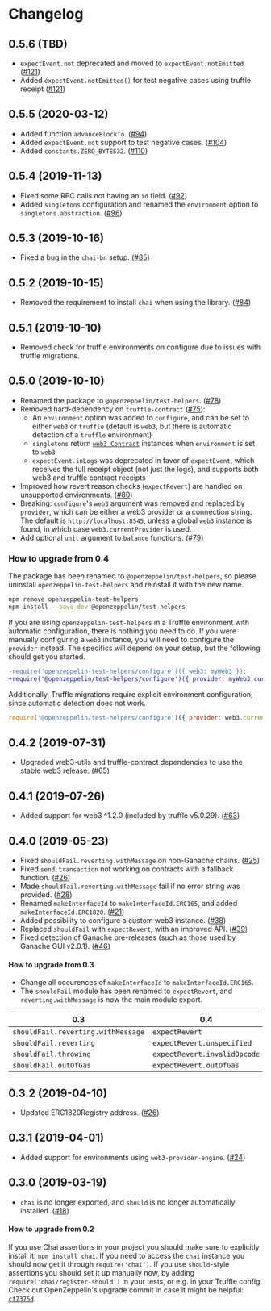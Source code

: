 # Changelog

## 0.5.6 (TBD)
 * `expectEvent.not` deprecated and moved to `expectEvent.notEmitted` ([#121](https://github.com/OpenZeppelin/openzeppelin-test-helpers/pull/121))
 * Added `expectEvent.notEmitted()` for test negative cases using truffle receipt ([#121](https://github.com/OpenZeppelin/openzeppelin-test-helpers/pull/121))

## 0.5.5 (2020-03-12)
 * Added function `advanceBlockTo`. ([#94](https://github.com/OpenZeppelin/openzeppelin-test-helpers/pull/94))
 * Added `expectEvent.not` support to test negative cases. ([#104](https://github.com/OpenZeppelin/openzeppelin-test-helpers/pull/104))
 * Added `constants.ZERO_BYTES32`. ([#110](https://github.com/OpenZeppelin/openzeppelin-test-helpers/pull/110))

## 0.5.4 (2019-11-13)
 * Fixed some RPC calls not having an `id` field. ([#92](https://github.com/OpenZeppelin/openzeppelin-test-helpers/pull/92))
 * Added `singletons` configuration and renamed the `environment` option to `singletons.abstraction`. ([#96](https://github.com/OpenZeppelin/openzeppelin-test-helpers/pull/96))

## 0.5.3 (2019-10-16)
 * Fixed a bug in the `chai-bn` setup. ([#85](https://github.com/OpenZeppelin/openzeppelin-test-helpers/pull/85))

## 0.5.2 (2019-10-15)
 * Removed the requirement to install `chai` when using the library. ([#84](https://github.com/OpenZeppelin/openzeppelin-test-helpers/pull/84))

## 0.5.1 (2019-10-10)
 * Removed check for truffle environments on configure due to issues with truffle migrations.

## 0.5.0 (2019-10-10)
 * Renamed the package to `@openzeppelin/test-helpers`. ([#78](https://github.com/OpenZeppelin/openzeppelin-test-helpers/pull/78))
 * Removed hard-dependency on `truffle-contract` ([#75](https://github.com/OpenZeppelin/openzeppelin-test-helpers/pull/75)):
   * An `environment` option was added to `configure`, and can be set to either `web3` or `truffle` (default is `web3`, but there is automatic detection of a `truffle` environment)
   * `singletons` return [`web3 Contract`](https://web3js.readthedocs.io/en/v1.2.0/web3-eth-contract.html) instances when `environment` is set to `web3`
   * `expectEvent.inLogs` was deprecated in favor of `expectEvent`, which receives the full receipt object (not just the logs), and supports both web3 and truffle contract receipts
 * Improved how revert reason checks (`expectRevert`) are handled on unsupported environments. ([#80](https://github.com/OpenZeppelin/openzeppelin-test-helpers/pull/80))
 * Breaking: `configure`'s `web3` argument was removed and replaced by `provider`, which can be either a web3 provider or a connection string. The default is `http://localhost:8545`, unless a global `web3` instance is found, in which case `web3.currentProvider` is used.
 * Add optional `unit` argument to `balance` functions. ([#79](https://github.com/OpenZeppelin/openzeppelin-test-helpers/pull/79))

### How to upgrade from 0.4

The package has been renamed to `@openzeppelin/test-helpers`, so please uninstall `openzeppelin-test-helpers` and reinstall it with the new name.

```sh
npm remove openzeppelin-test-helpers
npm install --save-dev @openzeppelin/test-helpers
```

If you are using `openzeppelin-test-helpers` in a Truffle environment with automatic configuration, there is nothing you need to do. If you were manually configuring a `web3` instance, you will need to configure the `provider` instead. The specifics will depend on your setup, but the following should get you started.

```diff
-require('openzeppelin-test-helpers/configure')({ web3: myWeb3 });
+require('@openzeppelin/test-helpers/configure')({ provider: myWeb3.currentProvider });
```

Additionally, Truffle migrations require explicit environment configuration, since automatic detection does not work.
```javascript
require('@openzeppelin/test-helpers/configure')({ provider: web3.currentProvider, environment: 'truffle' });
```

## 0.4.2 (2019-07-31)
 * Upgraded web3-utils and truffle-contract dependencies to use the stable web3 release. ([#65](https://github.com/OpenZeppelin/openzeppelin-test-helpers/pull/65))

## 0.4.1 (2019-07-26)
 * Added support for web3 ^1.2.0 (included by truffle v5.0.29). ([#63](https://github.com/OpenZeppelin/openzeppelin-test-helpers/pull/63))

## 0.4.0 (2019-05-23)
 * Fixed `shouldFail.reverting.withMessage` on non-Ganache chains. ([#25](https://github.com/OpenZeppelin/openzeppelin-test-helpers/pull/25))
 * Fixed `send.transaction` not working on contracts with a fallback function. ([#26](https://github.com/OpenZeppelin/openzeppelin-test-helpers/pull/26))
 * Made `shouldFail.reverting.withMessage` fail if no error string was provided. ([#28](https://github.com/OpenZeppelin/openzeppelin-test-helpers/pull/28))
 * Renamed `makeInterfaceId` to `makeInterfaceId.ERC165`, and added `makeInterfaceId.ERC1820`. ([#21](https://github.com/OpenZeppelin/openzeppelin-test-helpers/pull/21))
 * Added possibility to configure a custom web3 instance. ([#38](https://github.com/OpenZeppelin/openzeppelin-test-helpers/pull/38))
 * Replaced `shouldFail` with `expectRevert`, with an improved API. ([#39](https://github.com/OpenZeppelin/openzeppelin-test-helpers/pull/39))
 * Fixed detection of Ganache pre-releases (such as those used by Ganache GUI v2.0.1). ([#46](https://github.com/OpenZeppelin/openzeppelin-test-helpers/pull/46))

#### How to upgrade from 0.3
- Change all occurences of `makeInterfaceId` to `makeInterfaceId.ERC165`.
- The `shouldFail` module has been renamed to `expectRevert`, and `reverting.withMessage` is now the main module export.

| 0.3                                | 0.4                          |
| ---------------------------------- | ---------------------------- |
| `shouldFail.reverting.withMessage` | `expectRevert`               |
| `shouldFail.reverting`             | `expectRevert.unspecified`   |
| `shouldFail.throwing`              | `expectRevert.invalidOpcode` |
| `shouldFail.outOfGas`              | `expectRevert.outOfGas`      |

## 0.3.2 (2019-04-10)
 * Updated ERC1820Registry address. ([#26](https://github.com/OpenZeppelin/openzeppelin-test-helpers/pull/26))

## 0.3.1 (2019-04-01)
 * Added support for environments using `web3-provider-engine`. ([#24](https://github.com/OpenZeppelin/openzeppelin-test-helpers/pull/24))

## 0.3.0 (2019-03-19)
 * `chai` is no longer exported, and `should` is no longer automatically installed. ([#18](https://github.com/OpenZeppelin/openzeppelin-test-helpers/pull/18))

#### How to upgrade from 0.2
If you use Chai assertions in your project you should make sure to explicitly install it: `npm install chai`. If you need to access the `chai` instance you should now get it through `require('chai')`. If you use `should`-style assertions you should set it up manually now, by adding `require('chai/register-should')` in your tests, or e.g. in your Truffle config. Check out OpenZeppelin's upgrade commit in case it might be helpful: [`cf7375d`](https://github.com/OpenZeppelin/openzeppelin-solidity/commit/cf7375d6b873afc9f705e329db39e2ef389af9d2).
